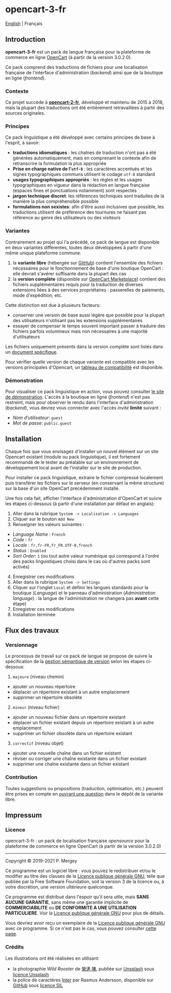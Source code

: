 # opencart-3-fr

[English](README.md) | Français

## Introduction

**opencart-3-fr** est un pack de langue française pour la plateforme de commerce en ligne [OpenCart](http://www.opencart.com/) (à partir de la version 3.0.2.0).

Ce pack comprend des traductions de fichiers pour une localisation française de l'interface d'administration (_backend_) ainsi que de la boutique en ligne (_frontend_).

### Contexte

Ce projet succède à [**opencart-2-fr**](https://github.com/gizmecano/opencart-2-fr/), développé et maintenu de 2015 à 2018, mais la plupart des traductions ont été entièrement retravaillées à partir des sources originales.

### Principes

Ce pack linguistique a été développé avec certains principes de base à l'esprit, à savoir:

- **traductions idiomatiques** : les chaînes de traduction n'ont pas a été générées automatiquement, mais en comprenant le contexte afin de retranscrire la formulation la plus appropriée
- **Prise en charge native de l'`utf-8`** : les caractères accentués et les signes typographiques communs utilisent le codage `utf-8` standard
- **usages typographiques appropriés** : les règles et les usages typographiques en vigueur dans la rédaction en langue française (espaces fines et ponctuations notamment) sont respectés
- **jargon technique discret**: les références techniques sont traduites de la manière la plus compréhensible possible
- **formulations non sexistes**: afin d'être aussi inclusives que possible, les traductions utilisent de préférence des tournures ne faisant pas référence au genre des utilisateurs ou des visiteurs

### Variantes

Contrairement au projet qui l'a précédé, ce pack de langue est disponible en deux variantes différentes, toutes deux développées à partir d'une même unique plateforme commune.

  1. la **variante libre** (hébergée sur [GitHub](https://github.com/gizmecano/opencart-3-fr)) contient l'ensemble des fichiers nécessaires pour le fonctionnement de base d'une boutique OpenCart : elle devrait s'avérer suffisante dans la plupart des cas
  2. la **version complète** (disponible sur [OpenCart Marketplace](https://www.opencart.com/index.php?route=marketplace/extension/info&extension_id=40999)) contient des fichiers supplémentaires requis pour la traduction de diverses extensions liées à des services propriétaires : passerelles de paiements, mode d'expédition, etc.

Cette distinction est due à plusieurs facteurs:

  - conserver une version de base aussi légère que possible pour la plupart des utilisateurs n'utilisant pas les extensions supplémentaires
  - essayer de compenser le temps souvent important passer à traduire des fichiers parfois volumineux mais non nécessaires à une majorité d'utilisateurs

Les fichiers uniquement présents dans la version complète sont listés dans un [document spécifique](cleavage.csv).

Pour vérifier quelle version de chaque variante est compatible avec les versions principales d'Opencart, un [tableau de compatibilité](compatibility.csv) est disponible.

### Démonstration

Pour visualiser ce pack linguistique en action, vous pouvez consulter [le site de démonstration](http://ocf.gizmecano.net/). L'accès à la boutique en ligne (_frontend_) n'est pas restreint, mais pour observer le rendu dans l'interface d'administration (_backend_), vous devrez vous connecter avec l'accès _invité_ **limité** suivant :

  - _Nom d’utilisateur_: `guest`
  - _Mot de passe_: `public.guest`

## Installation

Chaque fois que vous envisagez d'installer un nouvel élément sur un site Opencart existant (module ou pack linguistique), il est fortement recommandé de le tester au préalable sur un environnement de développement local avant de l'installer sur le site de production.

Pour installer ce pack linguistique, extraire le fichier compressé localement puis transférer les fichiers sur le serveur (en conservant la même structure) sur la base d'un site OpenCart précédemment installé.

Une fois cela fait, afficher l'interface d'administration d'OpenCart et suivre les étapes ci-dessous (à partir d'une installation par défaut en anglais):

1. Aller dans la rubrique `System -> Localisation -> Languages`
2. Cliquer sur le bouton `Add New`
3. Renseigner les valeurs suivantes :
  - _Language Name_ : `French`
  - _Code_ : `fr`
  - _Locale_ : `fr,fr-FR,fr_FR.UTF-8,french`
  - _Status_ : `Enabled`
  - _Sort Order_: `1` (ou tout autre valeur numérique qui correspond à l'ordre des packs linguistiques choisi dans le cas où d'autres packs sont activés)
4. Enregistrer ces modifications
5. Aller dans la rubrique `System -> Settings`
6. Cliquer sur l'onglet `Local` et définir les langues standards pour la boutique (_Language_) et le panneau d'administration (_Administration language_) : la langue de l'administration ne changera pas **avant** cette étape)
7. Enregistrer ces modifications
8. Installation terminée

## Flux des travaux

### Versionnage

Le processus de travail sur ce pack de langue se propose de suivre la spécification de la [gestion sémantique de version](https://semver.org/lang/fr/) selon les étapes ci-dessous:

1. `majeure` (niveau chemin)
  - ajouter un nouveau répertoire
  - déplacer un répertoire existant à un autre emplacement
  - supprimer un répertoire obsolète
2. `mineur` (niveau fichier)
  - ajouter un nouveau fichier dans un répertoire existant
  - déplacer un fichier existant depuis un répertoire existant à un autre emplacement
  - supprimer un fichier obsolète dans un répertoire existant
3. `correctif` (niveau objet)
  - ajouter une nouvelle chaîne dans un fichier existant
  - réviser ou corriger une chaîne existante dans un fichier existant
  - supprimer une chaîne existante dans un fichier existant

### Contribution

Toutes suggestions ou propositions (traduction, optimisation, etc.) peuvent être prises en compte en [ouvrant une question](https://github.com/gizmecano/opencart-3-fr/issues/new/choose) dans le dépôt de la variante libre.

## Impressum

### Licence

opencart-3-fr : un pack de localisation française _opensource_ pour la plateforme de commerce en ligne OpenCart (à partir de la version 3.0.2.0)

--------------------------------------------------------------------------------

Copyright © 2019-2021 P. Mergey

Ce programme est un logiciel libre : vous pouvez le redistribuer et/ou le modifier au titre des clauses de la [Licence publique générale GNU](LICENSE.md), telle que publiée par la Free Software Foundation, soit la version 3 de la licence ou, à votre discrétion, une version ultérieure quelconque.

Ce programme est distribué dans l'espoir qu'il sera utile, mais **SANS AUCUNE GARANTIE**, sans même une garantie implicite de **COMMERCIABILITE** ou **DE CONFORMITE A UNE UTILISATION PARTICULIERE**. Voir la [Licence publique générale GNU](LICENSE.md) pour plus de détails.

Vous devriez avoir reçu un exemplaire de la [Licence publique générale GNU](LICENSE.md) avec ce programme. Si ce n'est pas le cas, vous pouvez consulter [cette page](https://www.gnu.org/licenses/gpl-3.0.fr.html).

### Crédits

Les illustrations ont été réalisées en utilisant:
  - la photographie _Wild Rooster_ de [榮達 陳](https://unsplash.com/@dareen0987), publiée sur [Unsplash](https://unsplash.com/photos/iHzpnUYS3Zc) sous [licence Unsplash](https://unsplash.com/license)
  - la police de caractères [Inter](https://rsms.me/inter/) par Rasmus Andersson, disponible sur [GitHub](https://github.com/rsms/inter) sous [licence SIL](http://scripts.sil.org/OFL)

